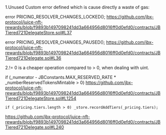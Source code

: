 1.Unused Custom error defined which is cause directly a waste of gas:

error PRICING_RESOLVER_CHANGES_LOCKED();
https://github.com/jbx-protocol/juice-nft-rewards/blob/f9893b1497098241dd3a664956d8016ff0d0efd0/contracts/JBTiered721DelegateStore.sol#L37

error PRICING_RESOLVER_CHANGES_PAUSED();
https://github.com/jbx-protocol/juice-nft-rewards/blob/f9893b1497098241dd3a664956d8016ff0d0efd0/contracts/JBTiered721Delegate.sol#L36
 
2.!= 0 is a cheaper operation compared to > 0, when dealing with uint.

if (_numerator - JBConstants.MAX_RESERVED_RATE * _numberReservedTokensMintable > 0)
https://github.com/jbx-protocol/juice-nft-rewards/blob/f9893b1497098241dd3a664956d8016ff0d0efd0/contracts/JBTiered721DelegateStore.sol#L1254

    if (_pricing.tiers.length > 0) _store.recordAddTiers(_pricing.tiers);
https://github.com/jbx-protocol/juice-nft-rewards/blob/f9893b1497098241dd3a664956d8016ff0d0efd0/contracts/JBTiered721Delegate.sol#L240 

